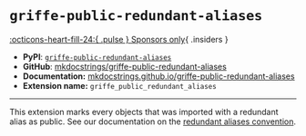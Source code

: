 # `griffe-public-redundant-aliases`

[:octicons-heart-fill-24:{ .pulse } Sponsors only](../../insiders/index.md){ .insiders }

- **PyPI**: [`griffe-public-redundant-aliases`](https://pypi.org/project/griffe-public-redundant-aliases/)
- **GitHub**: [mkdocstrings/griffe-public-redundant-aliases](https://github.com/mkdocstrings/griffe-public-redundant-aliases)
- **Documentation:** [mkdocstrings.github.io/griffe-public-redundant-aliases](https://mkdocstrings.github.io/griffe-public-redundant-aliases)
- **Extension name:** `griffe_public_redundant_aliases`

---

This extension marks every objects that was imported with a redundant alias as public. See our documentation on the [redundant aliases convention](../../guide/users/recommendations/public-apis.md#redundant-aliases).
